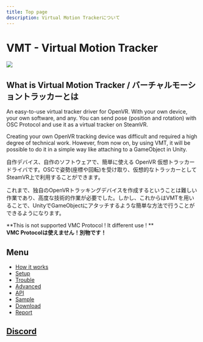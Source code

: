 ```yaml
---
title: Top page
description: Virtual Motion Trackerについて
---
```


# VMT - Virtual Motion Tracker

![](/VirtualMotionTrackerDocument/image/vmt_vr.png?raw=true)

## What is Virtual Motion Tracker / バーチャルモーショントラッカーとは

An easy-to-use virtual tracker driver for OpenVR. With your own device, your own software, and any.
You can send pose (position and rotation) with OSC Protocol and use it as a virtual tracker on SteamVR.

Creating your own OpenVR tracking device was difficult and required a high degree of technical work. 
However, from now on, by using VMT, it will be possible to do it in a simple way like attaching to a GameObject in Unity.   

自作デバイス、自作のソフトウェアで、簡単に使える OpenVR 仮想トラッカードライバです。OSCで姿勢(座標や回転)を受け取り、仮想的なトラッカーとしてSteamVR上で利用することができます。  

これまで、独自のOpenVRトラッキングデバイスを作成するということは難しい作業であり、高度な技術的作業が必要でした。しかし、これからはVMTを用いることで、UnityでGameObjectにアタッチするような簡単な方法で行うことができるようになります。  

**This is not supported VMC Protocol ! It different use ! **  
**VMC Protocolは使えません！別物です！**  

## Menu
- [How it works](howitworks.md)
- [Setup](setup.md)
- [Trouble](trouble.md)
- [Advanced](advanced.md)
- [API](api.md)
- [Sample](sample.md)
- [Download](download.md)
- [Report](report.md)

## [Discord](https://discord.gg/nGapSR7)
